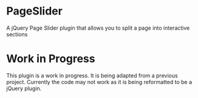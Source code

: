 # PageSlider
A jQuery Page Slider plugin that allows you to split a page into interactive sections

# Work in Progress
This plugin is a work in progress. It is being adapted from a previous project. Currently the code may not work as it is being reformatted to be a jQuery plugin.
